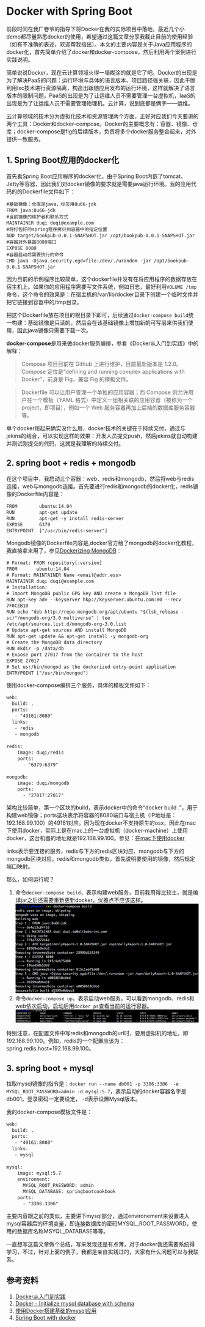 # Docker with Spring Boot

前段时间在我厂卷爷的指导下将Docker在我的实际项目中落地，最近几个小demo都尽量熟悉docker的使用，希望通过这篇文章分享我截止目前的使用经验（如有不准确的表述，欢迎帮我指出）。本文的主要内容是关于Java应用程序的docker化，首先简单介绍了docker和docker-compose，然后利用两个案例进行实践说明。

简单说说Docker，现在云计算领域火得一塌糊涂的就是它了吧。Docker的出现是为了解决PaaS的问题：运行环境与具体的语言版本、项目路径强关联，因此干脆利用lxc技术进行资源隔离，构造出跟随应用发布的运行环境，这样就解决了语言版本的限制问题。PaaS的出现是为了让运维人员不需要管理一台虚拟机，IaaS的出现是为了让运维人员不需要管理物理机。云计算，说到底都是俩字——运维。

云计算领域的技术分为虚拟化技术和资源管理两个方面，正好对应我们今天要讲的两个工具：Docker和docker-compose。Docker的主要概念有：容器、镜像、仓库；docker-compose是fig的后续版本，负责将多个docker服务整合起来，对外提供一致服务。

## 1. Spring Boot应用的docker化

首先看Spring Boot应用程序的docker化，由于Spring Boot内嵌了tomcat、Jetty等容器，因此我们对docker镜像的要求就是需要java运行环境。我的应用代码的的Dockerfile文件如下：

```
#基础镜像：仓库是java，标签用8u66-jdk
FROM java:8u66-jdk
#当前镜像的维护者和联系方式
MAINTAINER duqi duqi@example.com
#将打包好的spring程序拷贝到容器中的指定位置
ADD target/bookpub-0.0.1-SNAPSHOT.jar /opt/bookpub-0.0.1-SNAPSHOT.jar
#容器对外暴露8080端口
EXPOSE 8080
#容器启动后需要执行的命令
CMD java -Djava.security.egd=file:/dev/./urandom -jar /opt/bookpub-0.0.1-SNAPSHOT.jar
```

因为目前的示例程序比较简单，这个dockerfile并没有在将应用程序的数据存放在宿主机上。如果你的应用程序需要写文件系统，例如日志，最好利用`VOLUME /tmp`命令，这个命令的效果是：在宿主机的/var/lib/docker目录下创建一个临时文件并把它链接到容器中的/tmp目录。

把这个Dockerfile放在项目的根目录下即可，后续通过`docker-compose build`统一构建：基础镜像是只读的，然后会在该基础镜像上增加新的可写层来供我们使用，因此java镜像只需要下载一次。

**docker-compose**是用来做docker服务编排，参看《Docker从入门到实践》中的解释：
>Compose 项目目前在 Github 上进行维护，目前最新版本是 1.2.0。Compose 定位是“defining and running complex applications with Docker”，前身是 Fig，兼容 Fig 的模板文件。

>Dockerfile 可以让用户管理一个单独的应用容器；而 Compose 则允许用户在一个模板（YAML 格式）中定义一组相关联的应用容器（被称为一个 project，即项目），例如一个 Web 服务容器再加上后端的数据库服务容器等。

单个docker用起来确实没什么用，docker技术的关键在于持续交付，通过与jekins的结合，可以实现这样的效果：开发人员提交push，然后jekins就自动构建并测试刚提交的代码，这就是我理解的持续交付。

## 2. spring boot + redis + mongodb

在这个项目中，我启动三个容器：web、redis和mongodb，然后将web与redis连接，web与mongodb连接。首先要进行redis和mongodb的docker化，redis镜像的Dockerfile内容是：

```
FROM        ubuntu:14.04
RUN         apt-get update
RUN         apt-get -y install redis-server
EXPOSE      6379
ENTRYPOINT  ["/usr/bin/redis-server"]
```
Mongodb镜像的Dockerfile内容是,docker官方给了mongodb的docker化教程，我直接拿来用了，参见[Dockerizing MongoDB](https://docs.docker.com/engine/examples/mongodb/)：

```
# Format: FROM repository[:version]
FROM       ubuntu:14.04
# Format: MAINTAINER Name <email@addr.ess>
MAINTAINER duqi duqi@example.com
# Installation:
# Import MongoDB public GPG key AND create a MongoDB list file
RUN apt-key adv --keyserver hkp://keyserver.ubuntu.com:80 --recv 7F0CEB10
RUN echo "deb http://repo.mongodb.org/apt/ubuntu "$(lsb_release -sc)"/mongodb-org/3.0 multiverse" | tee /etc/apt/sources.list.d/mongodb-org-3.0.list
# Update apt-get sources AND install MongoDB
RUN apt-get update && apt-get install -y mongodb-org
# Create the MongoDB data directory
RUN mkdir -p /data/db
# Expose port 27017 from the container to the host
EXPOSE 27017
# Set usr/bin/mongod as the dockerized entry-point application
ENTRYPOINT ["/usr/bin/mongod"]
```

使用docker-compose编排三个服务，具体的模板文件如下：

```
web:
  build: .
  ports:
   - "49161:8080"
  links:
   - redis
   - mongodb
   
redis:
    image: duqi/redis
    ports:
      - "6379:6379"

mongodb:
    image: duqi/mongodb
    ports:
      - "27017:27017"
```

架构比较简单，第一个区块的build，表示docker中的命令“docker build .”，用于构建web镜像；ports这块表示将容器的8080端口与宿主机（IP地址是：192.168.99.100）的49161对应。因为现在docker不支持原生的osx，因此在mac下使用docker，实际上是在mac上的一台虚拟机（docker-machine）上使用docker，这台机器的地址就是192.168.99.100。参见：[在mac下使用docker](https://docs.docker.com/v1.8/installation/mac/)

links表示要连接的服务，redis与下方的redis区块对应、mongodb与下方的mongodb区块对应。redis和mongodb类似，首先说明要使用的镜像，然后规定端口映射。

那么，如何运行呢？
1. 命令`docker-compose build`，表示构建web服务，目前我用得比较土，就是编译jar之后还需要重新更新docker，优雅点不应该这样。
![docker-compose build](images/ef.png)
2. 命令`docker-compose up`，表示启动web服务，可以看到mongodb、redis和web依次启动，启动后用`docker ps`查看当前的运行容器。
![docker ps](images/ab.png)

特别注意，在配置文件中写redis和mongodb的url时，要用虚拟机的地址，即192.168.99.100。例如，redis的一个配置应该为：spring.redis.host=192.168.99.100。

## 3. spring boot + mysql

拉取mysql镜像的指令是：`docker run --name db001 -p 3306:3306  -e MYSQL_ROOT_PASSWORD=admin -d mysql:5.7`，表示启动的docker容器名字是db001，登录密码一定要设定， -d表示设置Mysql版本。

我的docker-compose模板文件是：

```
web:
  build: .
  ports:
   - "49161:8080"
  links:
   - mysql

mysql:
    image: mysql:5.7
    environment:
      MYSQL_ROOT_PASSWORD: admin
      MYSQL_DATABASE: springbootcookbook
    ports:
      - "3306:3306"
```

主要内容跟之前的类似，主要讲下mysql部分，通过environement来设置进入mysql容器后的环境变量，即连接数据库的密码MYSQL_ROOT_PASSWORD，使用的数据库名称MSYQL_DATABASE等等。

一直想写这篇文章做个总结，写来发现还是有点薄，对于docker我还需要系统得学习，不过，针对上面的例子，我都是亲自实践过的，大家有什么问题可以与我联系。

## 参考资料

1. [Docker从入门到实践](https://www.gitbook.com/book/yeasy/docker_practice/details)
2. [Docker - Initialize mysql database with schema](http://stackoverflow.com/questions/29145370/docker-initialize-mysql-database-with-schema)
3. [使用Docker搭建基础的mysql应用](http://blog.csdn.net/smallfish1983/article/details/40080305)
4. [Spring Boot with docker](https://spring.io/guides/gs/spring-boot-docker/)
